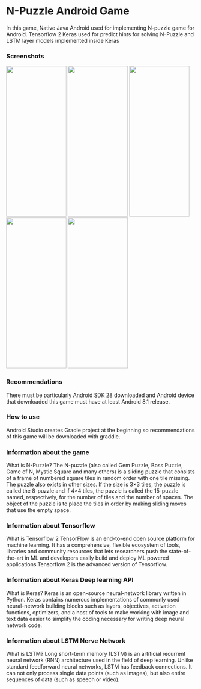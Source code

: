 <h1> N-Puzzle Android Game</h1>

<p>In this game, Native Java Android used for implementing N-puzzle game for Android. Tensorflow 2 Keras used for predict hints for solving N-Puzzle and LSTM layer models implemented inside Keras</p>

<h3>Screenshots</h3>
<div>
  <img src = "https://i.ibb.co/CJ5s7vH/Screenshot-1596656566.png" width = "160" height = "400">
  <img src = "https://i.ibb.co/r0CgCtZ/Screenshot-1596656584.png" width = "160" height = "400">
  <img src = "https://i.ibb.co/LZD1PrY/Screenshot-1596656603.png" width = "160" height = "400">
  <img src = "https://i.ibb.co/cTQm4t3/Screenshot-1596656945.png" width = "160" height = "400">
  <img src = "https://i.ibb.co/x1pqTwB/Screenshot-1596656947.png" width = "160" height = "400">
</div>

<h3>Recommendations</h3>
<p>There must be particularly Android SDK 28 downloaded and Android device that downloaded this game must have at least Android 8.1 release.</p>

<h3>How to use</h3>
<p>Android Studio creates Gradle project at the beginning so recommendations of this game will be downloaded with graddle. </p>

<h3>Information about the game</h3>
<p>What is N-Puzzle?
The N-puzzle (also called Gem Puzzle, Boss Puzzle, Game of N, Mystic Square and many others) is a sliding puzzle that consists of a frame of numbered square tiles in random order with one tile missing. The puzzle also exists in other sizes. If the size is 3×3 tiles, the puzzle is called the 8-puzzle and if 4×4 tiles, the puzzle is called the 15-puzzle named, respectively, for the number of tiles and the number of spaces. The object of the puzzle is to place the tiles in order by making sliding moves that use the empty space.
  
<h3>Information about Tensorflow</h3>
What is Tensorflow 2
TensorFlow is an end-to-end open source platform for machine learning. It has a comprehensive, flexible ecosystem of tools, libraries and community resources that lets researchers push the state-of-the-art in ML and developers easily build and deploy ML powered applications.Tensorflow 2 is the advanced version of Tensorflow.

<h3>Information about Keras Deep learning API</h3>
What is Keras?
Keras is an open-source neural-network library written in Python. Keras contains numerous implementations of commonly used neural-network building blocks such as layers, objectives, activation functions, optimizers, and a host of tools to make working with image and text data easier to simplify the coding necessary for writing deep neural network code.

<h3>Information about LSTM Nerve Network</h3>
What is LSTM?
Long short-term memory (LSTM) is an artificial recurrent neural network (RNN) architecture used in the field of deep learning. Unlike standard feedforward neural networks, LSTM has feedback connections. It can not only process single data points (such as images), but also entire sequences of data (such as speech or video).
</p>
